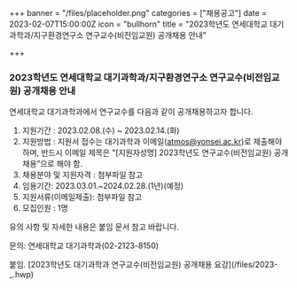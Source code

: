 +++
banner = "/files/placeholder.png"
categories = ["채용공고"]
date = 2023-02-07T15:00:00Z
icon = "bullhorn"
title = "2023학년도 연세대학교 대기과학과/지구환경연구소 연구교수(비전임교원) 공개채용 안내"

+++
### 2023학년도 연세대학교 대기과학과/지구환경연구소 연구교수(비전임교원) 공개채용 안내

연세대학교 대기과학과에서 연구교수를 다음과 같이 공개채용하고자 합니다.

1. 지원기간 : 2023.02.08.(수) \~ 2023.02.14.(화)
2. 지원방법 : 지원서 접수는 대기과학과 이메일(atmos@yonsei.ac.kr)로 제출해야하며, 반드시 이메일 제목은 "\[지원자성명\] 2023학년도 연구교수(비전임교원) 공개채용”으로 해야 함.
3. 채용분야 및 지원자격 : 첨부파일 참고
4. 임용기간: 2023.03.01.\~2024.02.28.(1년)(예정)
5. 지원서류(이메일제출): 첨부파일 참고
6. 모집인원 : 1명

유의 사항 및 자세한 내용은 붙임 문서 참고 바랍니다.

문의: 연세대학교 대기과학과(02-2123-8150)

붙임. \[2023학년도 대기과학과 연구교수(비전임교원) 공개채용 요강\](/files/2023-_.hwp)